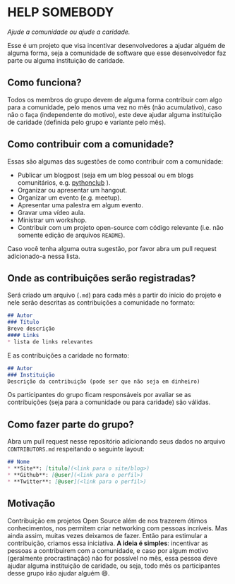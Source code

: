 # HELP SOMEBODY
_Ajude a comunidade ou ajude a caridade._

Esse é um projeto que visa incentivar desenvolvedores a ajudar alguém de alguma forma,
seja a comunidade de software que esse desenvolvedor faz parte ou alguma instituição de caridade.

## Como funciona?
Todos os membros do grupo devem de alguma forma contribuir com algo para a comunidade,
pelo menos uma vez no mês (não acumulativo), caso não o faça (independente do motivo), este deve ajudar alguma
instituição de caridade (definida pelo grupo e variante pelo mês).

## Como contribuir com a comunidade?
Essas são algumas das sugestões de como contribuir com a comunidade:
* Publicar um blogpost (seja em um blog pessoal ou em blogs comunitários, e.g. [pythonclub](http://pythonclub.com.br/) ).
* Organizar ou apresentar um hangout.
* Organizar um evento (e.g. meetup).
* Apresentar uma palestra em algum evento.
* Gravar uma vídeo aula.
* Ministrar um workshop.
* Contribuir com um projeto open-source com código relevante (i.e. não somente edição de arquivos `README`).

Caso você tenha alguma outra sugestão, por favor abra um pull request adicionado-a nessa lista.

## Onde as contribuições serão registradas?
Será criado um arquivo (`.md`) para cada mês a partir do inicio do projeto e nele serão descritas
as contribuições a comunidade no formato:

```markdown
## Autor
### Título
Breve descrição
#### Links
* lista de links relevantes
```

E as contribuições a caridade no formato:

```markdown
## Autor
### Instituição
Descrição da contribuição (pode ser que não seja em dinheiro)
```

Os participantes do grupo ficam responsáveis por avaliar se as contribuições (seja para a comunidade ou para caridade) são válidas.

## Como fazer parte do grupo?
Abra um pull request nesse repositório adicionando seus dados no arquivo `CONTRIBUTORS.md` respeitando o seguinte layout:
```markdown
## Nome
* **Site**: [titulo](<link para o site/blog>)
* **Github**: [@user](<link para o perfil>)
* **Twitter**: [@user](<link para o perfil>)
```

## Motivação
Contribuição em projetos Open Source além de nos trazerem ótimos conhecimentos, nos permitem criar networking com pessoas incríveis. Mas ainda assim, muitas vezes deixamos de fazer. Então para estimular a contribuição, criamos essa iniciativa.
**A ideia é simples**: incentivar as pessoas a contribuirem com a comunidade, e caso por algum motivo (geralmente procrastinação)
não for possível no mês, essa pessoa deve ajudar alguma instituição de caridade, ou seja, todo mês os participantes desse grupo
irão ajudar alguém :smile:.
